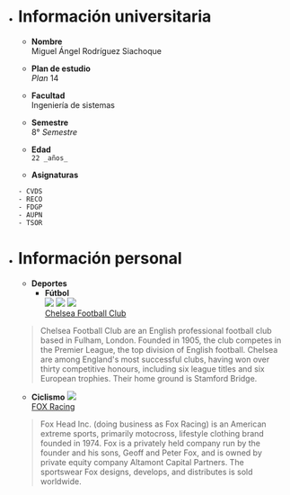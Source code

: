 * # **Información universitaria**
  * **Nombre** \
  Miguel Ángel Rodríguez Siachoque

  * **Plan de estudio**\
  _Plan_ 14

  * **Facultad**\
  Ingeniería de sistemas

  * **Semestre**\
  8° _Semestre_

  * **Edad**\
  `22 _años_`

  * **Asignaturas**
  ```
  - CVDS
  - RECO
  - FDGP 
  - AUPN 
  - TSOR
  ```

* # **Información personal**
  * **Deportes**
    * **Fútbol**\
![](https://1.bp.blogspot.com/-KhgIupkyLrw/XsMFbIF4syI/AAAAAAABa6Y/dqLGENOFXFwpCzR9Usd7VKC1CQEOmI6kQCK4BGAsYHg/Chelsea%2BFC256x.png)
![](https://3.bp.blogspot.com/-7mFHWlGQkuo/WVOIELm3_FI/AAAAAAABKCU/IzP_0x2y1hUs9IbCbqvz9scHBIn5nXTCACLcBGAs/s1600/Premier%2BLeague%2BR256x.png)
![](https://4.bp.blogspot.com/-2qnrSSwarYM/XOSc02tAHwI/AAAAAAABVGo/Onj25v-RfWIIQwCuwPrd92BqjVIj223tQCLcBGAs/s1600/FA256x.png)\
[Chelsea Football Club](https://www.chelseafc.com/en)
  > Chelsea Football Club are an English professional football club based in Fulham, London. Founded in 1905, the club competes in the Premier League, the top division of English football. Chelsea are among England's most successful clubs, having won over thirty competitive honours, including six league titles and six European trophies. Their home ground is Stamford Bridge.
    * **Ciclismo**
![](https://logo-logos.com/wp-content/uploads/2016/10/Fox_Racing_logo_image_logotype.png)\
[FOX Racing](https://www.foxracing.com/)
   > Fox Head Inc. (doing business as Fox Racing) is an American extreme sports, primarily motocross, lifestyle clothing brand founded in 1974. Fox is a privately held company run by the founder and his sons, Geoff and Peter Fox, and is owned by private equity company Altamont Capital Partners. The sportswear Fox designs, develops, and distributes is sold worldwide.